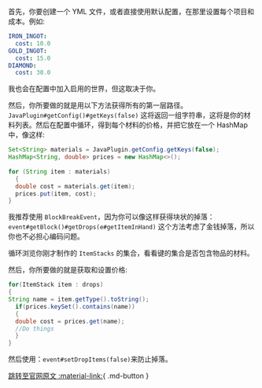 首先，你要创建一个 YML 文件，或者直接使用默认配置，在那里设置每个项目和成本。例如:

```yaml
IRON_INGOT:
  cost: 10.0
GOLD_INGOT:
  cost: 15.0
DIAMOND:
  cost: 30.0
```

我也会在配置中加入启用的世界，但这取决于你。

然后，你所要做的就是用以下方法获得所有的第一层路径。`JavaPlugin#getConfig()#getKeys(false)` 这将返回一组字符串，这将是你的材料列表。然后在配置中循环，得到每个材料的价格，并把它放在一个 HashMap 中，像这样:

```java
Set<String> materials = JavaPlugin.getConfig.getKeys(false);
HashMap<String, double> prices = new HashMap<>();
 
for (String item : materials)
  {
  double cost = materials.get(item);
  prices.put(item, cost);
}
```

我推荐使用 `BlockBreakEvent`，因为你可以像这样获得块状的掉落：`event#getBlock()#getDrops(e#getItemInHand)` 这个方法考虑了金钱掉落，所以你也不必担心编码问题。

循环浏览你刚才制作的 `ItemStacks` 的集合，看看键的集合是否包含物品的材料。

然后，你所要做的就是获取和设置价格:

```java
for(ItemStack item : drops)
{
String name = item.getType().toString();
  if(prices.keySet().contains(name))
  {
  double cost = prices.get(name);
  //Do things
  }
}
```

然后使用：`event#setDropItems(false)`来防止掉落。

[跳转至官网原文 :material-link:](https://www.spigotmc.org/wiki/auto-selling-items/){ .md-button }